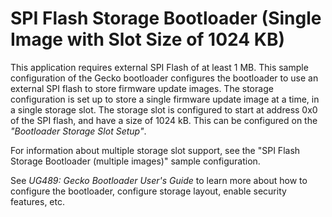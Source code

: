 # SPI Flash Storage Bootloader (Single Image with Slot Size of 1024 KB)

This application requires external SPI Flash of at least 1 MB. This sample configuration of the Gecko bootloader configures the bootloader to use an external SPI flash to store firmware update images. The storage configuration is set up to store a single firmware update image at a time, in a single storage slot. The storage slot is configured to start at address 0x0 of the SPI flash, and have a size of 1024 kB. This can be configured on the *"Bootloader Storage Slot Setup"*.

For information about multiple storage slot support, see the "SPI Flash Storage Bootloader (multiple images)" sample configuration.

See *UG489: Gecko Bootloader User's Guide* to learn more about how to configure the bootloader, configure storage layout, enable security features, etc.
